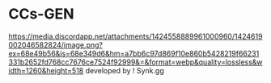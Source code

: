# CCs-GEN
https://media.discordapp.net/attachments/1424558889961000960/1424619002046582824/image.png?ex=68e49b56&is=68e349d6&hm=a7bb6c97d869f10e860b5428219f66231331b2652fd768cc7676ce7524f92999&=&format=webp&quality=lossless&width=1260&height=518
developed by ! Synk.gg

